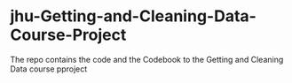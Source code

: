 jhu-Getting-and-Cleaning-Data-Course-Project
============================================

The repo contains the code and the Codebook to the  Getting and Cleaning Data course pproject

